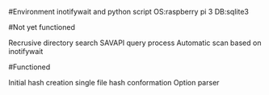 #Environment
inotifywait and python script
OS:raspberry pi 3
DB:sqlite3

#Not yet functioned

Recrusive directory search
SAVAPI query process
Automatic scan based on inotifywait 


#Functioned

Initial hash creation
single file hash conformation
Option parser
